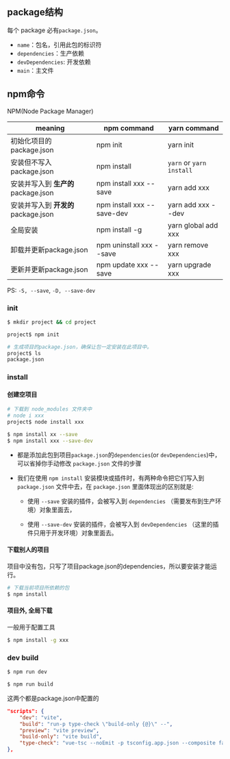 

## package结构


每个 package 必有`package.json`。
- `name`：包名，引用此包的标识符
- `dependencies`：生产依赖
- `devDependencies`: 开发依赖
- `main`：主文件

## npm命令

NPM(Node Package Manager)

|meaning|npm command| yarn command|
|-|-|-|
|初始化项目的 package.json|npm init|yarn init|
|安装但不写入 package.json|npm install	|`yarn` or `yarn install`|
|安装并写入到 **生产的** package.json|npm install xxx --save	|yarn add xxx|
|安装并写入到 **开发的** package.json|npm install xxx --save-dev	|yarn add xxx --dev|
|全局安装|npm install -g|yarn global add xxx|
|卸载并更新package.json|npm uninstall xxx --save	|yarn remove xxx|
|更新并更新package.json|npm update xxx --save	|yarn upgrade xxx|

PS: `-S, --save`, `-D, --save-dev`

### init

```bash
$ mkdir project && cd project

project$ npm init

# 生成项目的package.json，确保让包一定安装在此项目中。
project$ ls
package.json
```

### install

#### 创建空项目

```bash
# 下载到 node_modules 文件夹中
# node i xxx
project$ node install xxx
```

```bash
$ npm install xx --save
$ npm install xxx --save-dev
```
- 都是添加此包到项目`package.json`的`dependencies`(or `devDependencies`)中，可以省掉你手动修改 `package.json` 文件的步骤

- 我们在使用 `npm install` 安装模块或插件时，有两种命令把它们写入到 `package.json` 文件中去，在 `package.json` 里面体现出的区别就是:
  
  - 使用 `--save` 安装的插件，会被写入到 `dependencies` （需要发布到生产环境）对象里面去，
  
  - 使用 `--save-dev` 安装的插件，会被写入到 `devDependencies` （这里的插件只用于开发环境）对象里面去。

#### 下载别人的项目

项目中没有包，只写了项目package.json的dependencies，所以要安装才能运行。
```bash
# 下载当前项目所依赖的包
$ npm install
```

#### 项目外, 全局下载

一般用于配置工具

```bash
$ npm install -g xxx
```


### dev build

```bash
$ npm run dev

$ npm run build
```
这两个都是package.json中配置的
```json
"scripts": {
    "dev": "vite",
    "build": "run-p type-check \"build-only {@}\" --",
    "preview": "vite preview",
    "build-only": "vite build",
    "type-check": "vue-tsc --noEmit -p tsconfig.app.json --composite false"
},
```